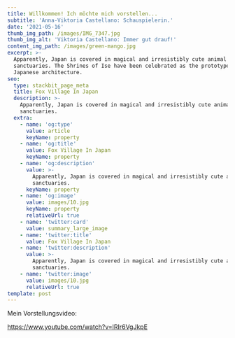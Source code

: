 ```yaml
---
title: Willkommen! Ich möchte mich vorstellen...
subtitle: 'Anna-Viktoria Castellano: Schauspielerin.'
date: '2021-05-16'
thumb_img_path: /images/IMG_7347.jpg
thumb_img_alt: 'Viktoria Castellano: Immer gut drauf!'
content_img_path: /images/green-mango.jpg
excerpt: >-
  Apparently, Japan is covered in magical and irresistibly cute animal
  sanctuaries. The Shrines of Ise have been celebrated as the prototype of
  Japanese architecture.
seo:
  type: stackbit_page_meta
  title: Fox Village In Japan
  description: >-
    Apparently, Japan is covered in magical and irresistibly cute animal
    sanctuaries.
  extra:
    - name: 'og:type'
      value: article
      keyName: property
    - name: 'og:title'
      value: Fox Village In Japan
      keyName: property
    - name: 'og:description'
      value: >-
        Apparently, Japan is covered in magical and irresistibly cute animal
        sanctuaries.
      keyName: property
    - name: 'og:image'
      value: images/10.jpg
      keyName: property
      relativeUrl: true
    - name: 'twitter:card'
      value: summary_large_image
    - name: 'twitter:title'
      value: Fox Village In Japan
    - name: 'twitter:description'
      value: >-
        Apparently, Japan is covered in magical and irresistibly cute animal
        sanctuaries.
    - name: 'twitter:image'
      value: images/10.jpg
      relativeUrl: true
template: post
---
```

Mein Vorstellungsvideo:

<https://www.youtube.com/watch?v=lRIr6VgJkpE>
